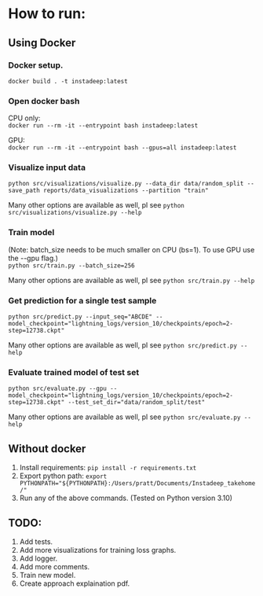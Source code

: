 # How to run:

## Using Docker

### Docker setup.
```docker build . -t instadeep:latest```

### Open docker bash
CPU only: <br>
```docker run --rm -it --entrypoint bash instadeep:latest```

GPU: <br>
```docker run --rm -it --entrypoint bash --gpus=all instadeep:latest```

### Visualize input data

```python src/visualizations/visualize.py --data_dir data/random_split --save_path reports/data_visualizations --partition "train"```

Many other options are available as well, pl see ```python src/visualizations/visualize.py --help```

### Train model
(Note: batch_size needs to be much smaller on CPU (bs=1). To use GPU use the --gpu flag.) <br>
```python src/train.py --batch_size=256```

Many other options are available as well, pl see ```python src/train.py --help```

### Get prediction for a single test sample

```python src/predict.py --input_seq="ABCDE" --model_checkpoint="lightning_logs/version_10/checkpoints/epoch=2-step=12738.ckpt"```

Many other options are available as well, pl see ```python src/predict.py --help```

### Evaluate trained model of test set

```python src/evaluate.py --gpu --model_checkpoint="lightning_logs/version_10/checkpoints/epoch=2-step=12738.ckpt" --test_set_dir="data/random_split/test"```

Many other options are available as well, pl see ```python src/evaluate.py --help```

## Without docker
1. Install requirements: ```pip install -r requirements.txt```
2. Export python path:
```export PYTHONPATH="${PYTHONPATH}:/Users/pratt/Documents/Instadeep_takehome/"```
3. Run any of the above commands. (Tested on Python version 3.10)

## TODO:
1. Add tests.
2. Add more visualizations for training loss graphs.
3. Add logger.
4. Add more comments.
5. Train new model.
6. Create approach explaination pdf.